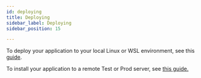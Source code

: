 ```yaml
---
id: deploying
title: Deploying
sidebar_label: Deploying
sidebar_position: 15

---
```

To deploy your application to your local Linux or WSL environment, see this [guide](/platform-tooling/deployment/gradle/).

To install your application to a remote Test or Prod server, see [this guide.](/getting-started/get-ready-to-develop/manual-installation/)
